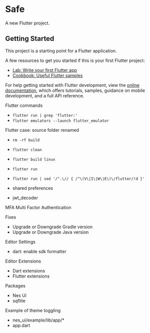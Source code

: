# Safe

A new Flutter project.

## Getting Started

This project is a starting point for a Flutter application.

A few resources to get you started if this is your first Flutter project:

- [Lab: Write your first Flutter app](https://docs.flutter.dev/get-started/codelab)
- [Cookbook: Useful Flutter samples](https://docs.flutter.dev/cookbook)

For help getting started with Flutter development, view the
[online documentation](https://docs.flutter.dev/), which offers tutorials,
samples, guidance on mobile development, and a full API reference.

Flutter commands
- `flutter run | grep 'flutter:'`
- `flutter emulators --launch flutter_emulator`

Flutter case: source folder renamed
- `rm -rf build`
- `flutter clean`
- `flutter build linux`
- `flutter run`
- `flutter run | sed '/^.\// { /^\(V\|I\|W\|E\)\/flutter/!d }'`

- shared preferences
- jwt_decoder

MFA Multi Factor Authentication

Fixes
- Upgrade or Downgrade Gradle version
- Upgrade or Downgrade Java version

Editor Settings
- dart: enable sdk formatter

Editor Extensions
- Dart extensions
- Flutter extensions

Packages
- Nes Ui
- sqflite

Example of theme toggling
- nes_ui/example/lib/app/*
- app.dart